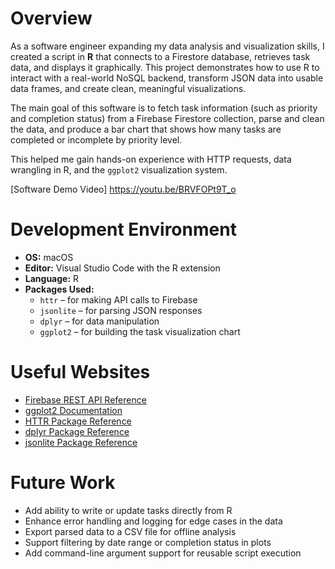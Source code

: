 # Overview

As a software engineer expanding my data analysis and visualization skills, I created a script in **R** that connects to a Firestore database, retrieves task data, and displays it graphically. This project demonstrates how to use R to interact with a real-world NoSQL backend, transform JSON data into usable data frames, and create clean, meaningful visualizations.

The main goal of this software is to fetch task information (such as priority and completion status) from a Firebase Firestore collection, parse and clean the data, and produce a bar chart that shows how many tasks are completed or incomplete by priority level.

This helped me gain hands-on experience with HTTP requests, data wrangling in R, and the `ggplot2` visualization system.

[Software Demo Video] https://youtu.be/BRVFOPt9T_o

# Development Environment

- **OS:** macOS
- **Editor:** Visual Studio Code with the R extension
- **Language:** R
- **Packages Used:**
  - `httr` – for making API calls to Firebase
  - `jsonlite` – for parsing JSON responses
  - `dplyr` – for data manipulation
  - `ggplot2` – for building the task visualization chart

# Useful Websites

- [Firebase REST API Reference](https://firebase.google.com/docs/firestore/use-rest-api)
- [ggplot2 Documentation](https://ggplot2.tidyverse.org/)
- [HTTR Package Reference](https://cran.r-project.org/web/packages/httr/index.html)
- [dplyr Package Reference](https://dplyr.tidyverse.org/)
- [jsonlite Package Reference](https://cran.r-project.org/web/packages/jsonlite/index.html)

# Future Work

- Add ability to write or update tasks directly from R
- Enhance error handling and logging for edge cases in the data
- Export parsed data to a CSV file for offline analysis
- Support filtering by date range or completion status in plots
- Add command-line argument support for reusable script execution
